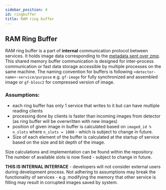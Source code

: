 ```yaml
---
sidebar_position: 4
id: ringbuffer
title: RAM ring buffer
---
```


## RAM Ring Buffer

RAM ring buffer is a part of **internal** communication protocol between services. It holds image data corresponding to the [metadata sent over zmq](protobuf.md). This shared memory buffer communication is designed for inter-process communication or fast data storage accessible by multiple processes on the same machine. The naming convention for buffers is following `<detector-name>-service/purpose` e.g. `gf-image` for fully synchronized and assembled image or `gf-blosc2` for compressed version of image.

### Assumptions:

- each ring buffer has only 1 service that writes to it but can have multiple reading clients
- processing done by clients is faster than incoming images from detector (as ring buffer will be overwritten with new images)
- position of given image in buffer is calculated based on `imaged_id % n_slots` where `n_slots = 1000` - which is subject to change in future.
- Size of each element of the buffer is calculated at the startup of service based on the size and bit depth of the
  image.

Size calculations and implementation can be found within the repository. The number of available slots is now fixed - subject to change in future.

**THIS IS INTERNAL INTERFACE** - developers will not consider external users during development process. Not adhering to assumptions may break the functionality of services - e.g. modifying the memory that other service is filling may result in corrupted images saved by system.
